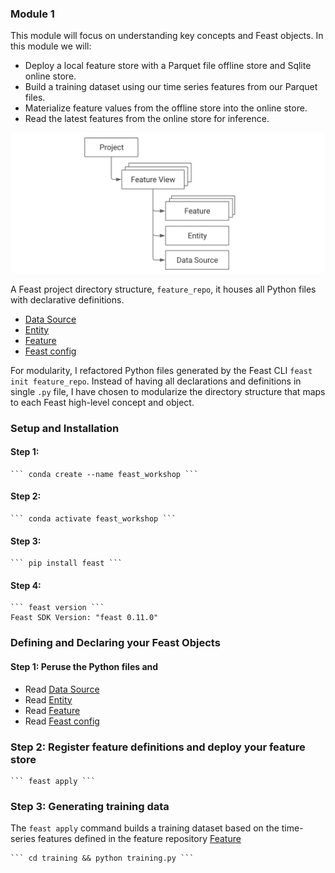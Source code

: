 ### Module 1
This module will focus on understanding key concepts and Feast objects. In this module we will:
 * Deploy a local feature store with a Parquet file offline store and Sqlite online store.
 * Build a training dataset using our time series features from our Parquet files.
 * Materialize feature values from the offline store into the online store.
 * Read the latest features from the online store for inference.


![](images/feast_concepts.png)

A Feast project directory structure, `feature_repo`, it houses all Python files with declarative definitions.
* [Data Source](feature_repo/datasources/filesource.py)
* [Entity](feature_repo/entities/entity.py)
* [Feature](feature_repo/features/feature_views.py)
* [Feast config](feature_repo/feature_store.yaml)

For modularity, I refactored Python files generated by the Feast CLI `feast init feature_repo`. Instead of having
all declarations and definitions in single `.py` file, I have chosen to modularize the directory structure that
maps to each Feast high-level concept and object.

### Setup and Installation

#### Step 1: 
    ``` conda create --name feast_workshop ```
#### Step 2:
    ``` conda activate feast_workshop ```
#### Step 3: 
    ``` pip install feast ```
#### Step 4:
    ``` feast version ```
    Feast SDK Version: "feast 0.11.0"

### Defining and Declaring your Feast Objects

#### Step 1: Peruse the Python files and 
* Read [Data Source](feature_repo/datasources/filesource.py)
* Read [Entity](feature_repo/entities/entity.py)
* Read [Feature](feature_repo/features/feature_views.py)
* Read [Feast config](feature_repo/feature_store.yaml)

### Step 2: Register feature definitions and deploy your feature store
    ``` feast apply ```
### Step 3: Generating training data
The `feast apply` command builds a training dataset based on the time-series features defined in the 
feature repository [Feature](feature_repo/features/feature_views.py)

    ``` cd training && python training.py ```

